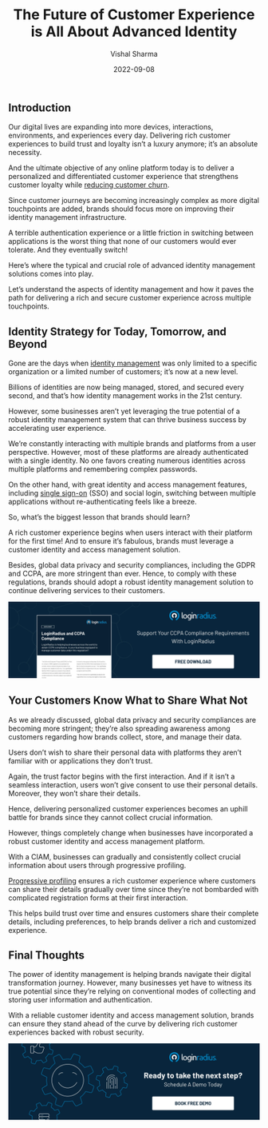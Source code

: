 ﻿---
title: "The Future of Customer Experience is All About Advanced Identity"
date: "2022-09-08"
coverImage: "cx-identity.webp"
category: ["customer experience", "identity management", "compliance"]
author: "Vishal Sharma"
description: "Since customer journeys are becoming increasingly complex, brands should focus more on improving their identity management infrastructure. This blog explains the aspects of identity management and how to deliver a rich and secure CX across multiple touchpoints."
metadescription: "Digital identity has paved the way for business success. Learn how advanced identity management helps brands stay ahead of the competition."
metatitle: "What Advanced Identity Means For Your Customer Experience?"
---

## Introduction

Our digital lives are expanding into more devices, interactions, environments, and experiences every day. Delivering rich customer experiences to build trust and loyalty isn’t a luxury anymore; it’s an absolute necessity. 

And the ultimate objective of any online platform today is to deliver a personalized and differentiated customer experience that strengthens customer loyalty while [reducing customer churn](https://www.loginradius.com/blog/growth/how-customer-retention-can-help-businesses-grow/).

Since customer journeys are becoming increasingly complex as more digital touchpoints are added, brands should focus more on improving their identity management infrastructure. 

A terrible authentication experience or a little friction in switching between applications is the worst thing that none of our customers would ever tolerate. And they eventually switch!

Here’s where the typical and crucial role of advanced identity management solutions comes into play. 

Let’s understand the aspects of identity management and how it paves the path for delivering a rich and secure customer experience across multiple touchpoints. 


## Identity Strategy for Today, Tomorrow, and Beyond 

Gone are the days when [identity management](https://www.loginradius.com/blog/identity/what-is-iam/) was only limited to a specific organization or a limited number of customers; it’s now at a new level. 

Billions of identities are now being managed, stored, and secured every second, and that’s how identity management works in the 21st century. 

However, some businesses aren’t yet leveraging the true potential of a robust identity management system that can thrive business success by accelerating user experience. 

We’re constantly interacting with multiple brands and platforms from a user perspective. However, most of these platforms are already authenticated with a single identity. No one favors creating numerous identities across multiple platforms and remembering complex passwords. 

On the other hand, with great identity and access management features, including [single sign-on](https://www.loginradius.com/single-sign-on/) (SSO) and social login, switching between multiple applications without re-authenticating feels like a breeze. 

So, what’s the biggest lesson that brands should learn? 

A rich customer experience begins when users interact with their platform for the first time! And to ensure it’s fabulous, brands must leverage a customer identity and access management solution. 

Besides, global data privacy and security compliances, including the GDPR and CCPA, are more stringent than ever. Hence, to comply with these regulations, brands should adopt a robust identity management solution to continue delivering services to their customers. 

[![lr-ccpa](lr-ccpa.webp)](https://www.loginradius.com/resource/loginradius-and-ccpa-compliance)


## Your Customers Know What to Share What Not

As we already discussed, global data privacy and security compliances are becoming more stringent; they’re also spreading awareness among customers regarding how brands collect, store, and manage their data. 

Users don’t wish to share their personal data with platforms they aren’t familiar with or applications they don’t trust. 

Again, the trust factor begins with the first interaction. And if it isn’t a seamless interaction, users won’t give consent to use their personal details. Moreover, they won’t share their details. 

Hence, delivering personalized customer experiences becomes an uphill battle for brands since they cannot collect crucial information. 

However, things completely change when businesses have incorporated a robust customer identity and access management platform. 

With a CIAM, businesses can gradually and consistently collect crucial information about users through progressive profiling. 

[Progressive profiling](https://www.loginradius.com/progressive-profiling/) ensures a rich customer experience where customers can share their details gradually over time since they’re not bombarded with complicated registration forms at their first interaction. 

This helps build trust over time and ensures customers share their complete details, including preferences, to help brands deliver a rich and customized experience. 


## Final Thoughts 

The power of identity management is helping brands navigate their digital transformation journey. However, many businesses yet have to witness its true potential since they’re relying on conventional modes of collecting and storing user information and authentication. 

With a reliable customer identity and access management solution, brands can ensure they stand ahead of the curve by delivering rich customer experiences backed with robust security. 


[![book-a-demo-Consultation](../../assets/book-a-demo-loginradius.webp)](https://www.loginradius.com/contact-us?utm_source=blog&utm_medium=web&utm_campaign=what-advanced-identity-means-for-cx)